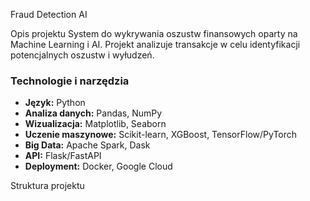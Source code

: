 Fraud Detection AI 

 Opis projektu
System do wykrywania oszustw finansowych oparty na Machine Learning i AI. Projekt analizuje transakcje w celu identyfikacji potencjalnych oszustw i wyłudzeń.

###  Technologie i narzędzia
- **Język:** Python 
- **Analiza danych:** Pandas, NumPy  
- **Wizualizacja:** Matplotlib, Seaborn  
- **Uczenie maszynowe:** Scikit-learn, XGBoost, TensorFlow/PyTorch  
- **Big Data:** Apache Spark, Dask  
- **API:** Flask/FastAPI  
- **Deployment:** Docker, Google Cloud  


 Struktura projektu
